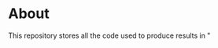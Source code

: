 # About
This repository stores all the code used to produce results in "<title>"

If this research is useful to your research, please cite our paper
```tex
@InProceedings{sheffey2019improving,
  author = {Steven Sheffey},
  title = {Improving Meek With Adversarial Techniques},
  booktitle = {9th USENIX Workshop on Free and Open Communications on the Internet},
  month = {August},
  year = {2019}
}
```

# Data Collection
In the `data_collection` directory. This contains docker images and code to generate packet capture data for website navigation with and without tor, and with pluggable transports.

# Feature Extraction
In the `data_generator` directory. This contains code to extract useful features from the generated packet captures.

# Analysis
In the `analysis` directory. This contains code to train the machine learning models used in our research.
